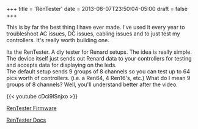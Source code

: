 +++
title = 'RenTester'
date = 2013-08-07T23:50:04-05:00
draft = false
+++

This is by far the best thing I have ever made.  I've used it every year to troubleshoot AC issues, DC issues, cabling issues and to just test my controllers.  It's really worth building one.

Its the RenTester.  A diy tester for Renard setups.  The idea is really simple.  The device itself just sends out Renard data to your controllers for testing and accepts data for displaying on the leds.  
The default setup sends 9 groups of 8 channels so you can test up to 64 pics worth of controllers.  (i.e. a Ren64, 4 Ren16's, etc.)
What do I mean 9 groups of 8 channels?  Well, you'll understand better after the video.


{{< youtube cDci9ISnjxo >}}

[RenTester Firmware](/repository/downloads/RenTester.zip)

[RenTester Docs](/repository/downloads/Rentester-uln_current.zip)


